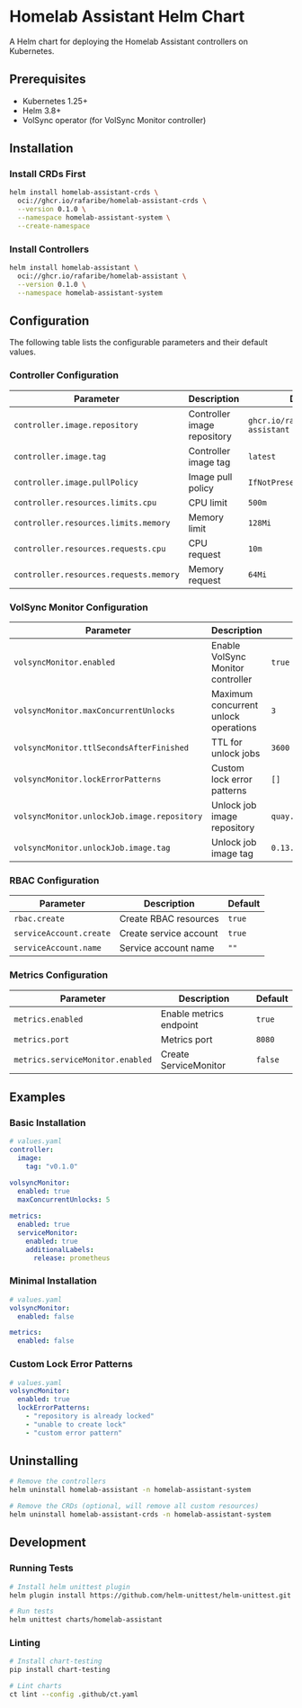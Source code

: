 # Homelab Assistant Helm Chart

A Helm chart for deploying the Homelab Assistant controllers on Kubernetes.

## Prerequisites

- Kubernetes 1.25+
- Helm 3.8+
- VolSync operator (for VolSync Monitor controller)

## Installation

### Install CRDs First

```bash
helm install homelab-assistant-crds \
  oci://ghcr.io/rafaribe/homelab-assistant-crds \
  --version 0.1.0 \
  --namespace homelab-assistant-system \
  --create-namespace
```

### Install Controllers

```bash
helm install homelab-assistant \
  oci://ghcr.io/rafaribe/homelab-assistant \
  --version 0.1.0 \
  --namespace homelab-assistant-system
```

## Configuration

The following table lists the configurable parameters and their default values.

### Controller Configuration

| Parameter | Description | Default |
|-----------|-------------|---------|
| `controller.image.repository` | Controller image repository | `ghcr.io/rafaribe/homelab-assistant` |
| `controller.image.tag` | Controller image tag | `latest` |
| `controller.image.pullPolicy` | Image pull policy | `IfNotPresent` |
| `controller.resources.limits.cpu` | CPU limit | `500m` |
| `controller.resources.limits.memory` | Memory limit | `128Mi` |
| `controller.resources.requests.cpu` | CPU request | `10m` |
| `controller.resources.requests.memory` | Memory request | `64Mi` |

### VolSync Monitor Configuration

| Parameter | Description | Default |
|-----------|-------------|---------|
| `volsyncMonitor.enabled` | Enable VolSync Monitor controller | `true` |
| `volsyncMonitor.maxConcurrentUnlocks` | Maximum concurrent unlock operations | `3` |
| `volsyncMonitor.ttlSecondsAfterFinished` | TTL for unlock jobs | `3600` |
| `volsyncMonitor.lockErrorPatterns` | Custom lock error patterns | `[]` |
| `volsyncMonitor.unlockJob.image.repository` | Unlock job image repository | `quay.io/backube/volsync` |
| `volsyncMonitor.unlockJob.image.tag` | Unlock job image tag | `0.13.0-rc.2` |

### RBAC Configuration

| Parameter | Description | Default |
|-----------|-------------|---------|
| `rbac.create` | Create RBAC resources | `true` |
| `serviceAccount.create` | Create service account | `true` |
| `serviceAccount.name` | Service account name | `""` |

### Metrics Configuration

| Parameter | Description | Default |
|-----------|-------------|---------|
| `metrics.enabled` | Enable metrics endpoint | `true` |
| `metrics.port` | Metrics port | `8080` |
| `metrics.serviceMonitor.enabled` | Create ServiceMonitor | `false` |

## Examples

### Basic Installation

```yaml
# values.yaml
controller:
  image:
    tag: "v0.1.0"

volsyncMonitor:
  enabled: true
  maxConcurrentUnlocks: 5
  
metrics:
  enabled: true
  serviceMonitor:
    enabled: true
    additionalLabels:
      release: prometheus
```

### Minimal Installation

```yaml
# values.yaml
volsyncMonitor:
  enabled: false

metrics:
  enabled: false
```

### Custom Lock Error Patterns

```yaml
# values.yaml
volsyncMonitor:
  enabled: true
  lockErrorPatterns:
    - "repository is already locked"
    - "unable to create lock"
    - "custom error pattern"
```

## Uninstalling

```bash
# Remove the controllers
helm uninstall homelab-assistant -n homelab-assistant-system

# Remove the CRDs (optional, will remove all custom resources)
helm uninstall homelab-assistant-crds -n homelab-assistant-system
```

## Development

### Running Tests

```bash
# Install helm unittest plugin
helm plugin install https://github.com/helm-unittest/helm-unittest.git

# Run tests
helm unittest charts/homelab-assistant
```

### Linting

```bash
# Install chart-testing
pip install chart-testing

# Lint charts
ct lint --config .github/ct.yaml
```
